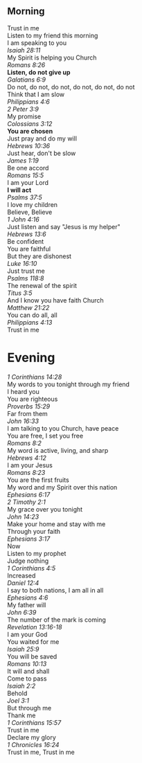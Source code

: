 ## Morning

Trust in me  
Listen to my friend this morning  
I am speaking to you  
_Isaiah 28:11_  
My Spirit is helping you Church  
_Romans 8:26_  
**Listen, do not give up**  
_Galatians 6:9_  
Do not, do not, do not, do not, do not, do not  
Think that I am slow  
_Philippians 4:6_  
_2 Peter 3:9_  
My promise  
_Colossians 3:12_  
**You are chosen**  
Just pray and do my will  
_Hebrews 10:36_  
Just hear, don't be slow  
_James 1:19_  
Be one accord  
_Romans 15:5_  
I am your Lord  
**I will act**  
_Psalms 37:5_  
I love my children  
Believe, Believe  
_1 John 4:16_  
Just listen and say "Jesus is my helper"  
_Hebrews 13:6_  
Be confident  
You are faithful  
But they are dishonest  
_Luke 16:10_  
Just trust me  
_Psalms 118:8_  
The renewal of the spirit  
_Titus 3:5_  
And I know you have faith Church  
_Matthew 21:22_  
You can do all, all  
_Philippians 4:13_  
Trust in me  

# Evening

_1 Corinthians 14:28_  
My words to you tonight through my friend  
I heard you  
You are righteous  
_Proverbs 15:29_  
Far from them  
_John 16:33_  
I am talking to you Church, have peace  
You are free, I set you free  
_Romans 8:2_  
My word is active, living, and sharp  
_Hebrews 4:12_  
I am your Jesus  
_Romans 8:23_  
You are the first fruits  
My word and my Spirit over this nation  
_Ephesians 6:17_  
_2 Timothy 2:1_  
My grace over you tonight  
_John 14:23_  
Make your home and stay with me  
Through your faith  
_Ephesians 3:17_  
Now  
Listen to my prophet  
Judge nothing  
_1 Corinthians 4:5_  
Increased  
_Daniel 12:4_  
I say to both nations, I am all in all  
_Ephesians 4:6_  
My father will  
_John 6:39_  
The number of the mark is coming  
_Revelation 13:16-18_  
I am your God  
You waited for me  
_Isaiah 25:9_  
You will be saved  
_Romans 10:13_  
It will and shall  
Come to pass  
_Isaiah 2:2_  
Behold  
_Joel 3:1_  
But through me  
Thank me  
_1 Corinthians 15:57_  
Trust in me  
Declare my glory  
_1 Chronicles 16:24_  
Trust in me, Trust in me